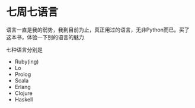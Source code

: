七周七语言
===

语言一直是我的弱势，我到目前为止，真正用过的语言，无非Python而已。买了这本书，体验一下别的语言的魅力

七种语言分别是

- Ruby(ing)
- Lo
- Prolog
- Scala
- Erlang
- Clojure
- Haskell
